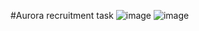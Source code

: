 #Aurora recruitment task
![image](https://github.com/andreyko-2003/Aurora/assets/86674966/e49fa951-1e70-4f4a-b929-8ac59931d853)
![image](https://github.com/andreyko-2003/Aurora/assets/86674966/bc22bddc-2305-4204-9c42-9ac8b469ab35)

